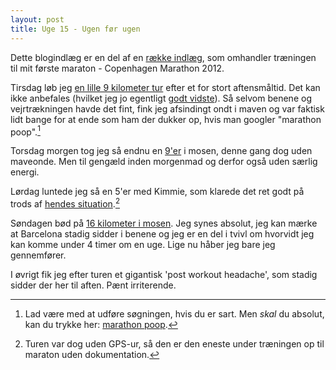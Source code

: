 ```yaml
---
layout: post
title: Uge 15 - Ugen før ugen
---
```


<p class="message">
  Dette blogindlæg er en del af en <a href="/maraton2012/">række indlæg</a>, som omhandler træningen til mit første maraton - Copenhagen Marathon 2012.
</p>

Tirsdag løb jeg [en lille 9 kilometer tur](http://connect.garmin.com/activity/176640943) efter et for stort aftensmåltid. Det kan ikke anbefales (hvilket jeg jo egentligt [godt vidste](/2012/20120401_uge9.html)). Så selvom benene og vejrtrækningen havde det fint, fink jeg afsindingt ondt i maven og var faktisk lidt bange for at ende som ham der dukker op, hvis man googler "marathon poop".[^1]

Torsdag morgen tog jeg så endnu en [9'er](http://connect.garmin.com/activity/176933080) i mosen, denne gang dog uden maveonde. Men til gengæld inden morgenmad og derfor også uden særlig energi.

Lørdag luntede jeg så en 5'er med Kimmie, som klarede det ret godt på trods af [hendes situation](/2012/20120423_vi_skal_vare_foraldre.html).[^2]

Søndagen bød på [16 kilometer i mosen](http://connect.garmin.com/activity/177854615). Jeg synes absolut, jeg kan mærke at Barcelona stadig sidder i benene og jeg er en del i tvivl om hvorvidt jeg kan komme under 4 timer om en uge. Lige nu håber jeg bare jeg gennemfører.

I øvrigt fik jeg efter turen et gigantisk 'post workout headache', som stadig sidder der her til aften. Pænt irriterende.

[^1]: Lad være med at udføre søgningen, hvis du er sart. Men *skal* du absolut, kan du trykke her: [marathon poop](http://www.google.com/search?q=marathon+poop&hl=en&safe=off&prmd=imvns&source=lnms&tbm=isch&ei=1gSqT6HYCemG4gSIpLTECQ&sa=X&oi=mode_link&ct=mode&cd=2&ved=0CBcQ_AUoAQ&biw=1124&bih=687).

[^2]: Turen var dog uden GPS-ur, så den er den eneste under træningen op til maraton uden dokumentation.
